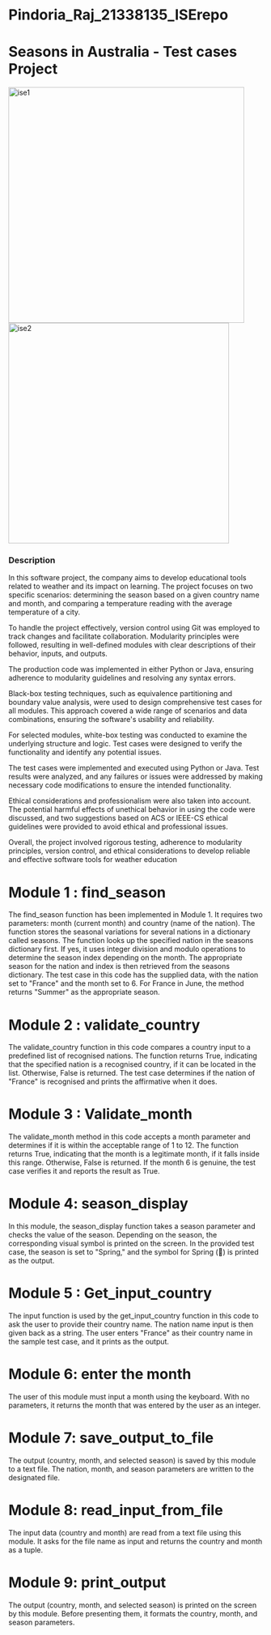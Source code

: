 # Pindoria_Raj_21338135_ISErepo
# Seasons in Australia - Test cases Project

<img width="466" alt="ise1" src="https://github.com/mind001/Pindoria_Raj_21338135_ISErepo/assets/8244853/0ce2356f-8b56-44d5-af71-27807d877ba3">
<img width="436" alt="ise2" src="https://github.com/mind001/Pindoria_Raj_21338135_ISErepo/assets/8244853/16b7fd39-39e3-4da8-b30d-a98e5bfd42ee">


### Description

In this software project, the company aims to develop educational tools related to weather and its impact on learning. The project focuses on two specific scenarios: determining the season based on a given country name and month, and comparing a temperature reading with the average temperature of a city.

To handle the project effectively, version control using Git was employed to track changes and facilitate collaboration. Modularity principles were followed, resulting in well-defined modules with clear descriptions of their behavior, inputs, and outputs.

The production code was implemented in either Python or Java, ensuring adherence to modularity guidelines and resolving any syntax errors.

Black-box testing techniques, such as equivalence partitioning and boundary value analysis, were used to design comprehensive test cases for all modules. This approach covered a wide range of scenarios and data combinations, ensuring the software's usability and reliability.

For selected modules, white-box testing was conducted to examine the underlying structure and logic. Test cases were designed to verify the functionality and identify any potential issues.

The test cases were implemented and executed using Python or Java. Test results were analyzed, and any failures or issues were addressed by making necessary code modifications to ensure the intended functionality.

Ethical considerations and professionalism were also taken into account. The potential harmful effects of unethical behavior in using the code were discussed, and two suggestions based on ACS or IEEE-CS ethical guidelines were provided to avoid ethical and professional issues.

Overall, the project involved rigorous testing, adherence to modularity principles, version control, and ethical considerations to develop reliable and effective software tools for weather education

# Module 1 : find_season
The find_season function has been implemented in Module 1. It requires two parameters: month (current month) and country (name of the nation). The function stores the seasonal variations for several nations in a dictionary called seasons.
The function looks up the specified nation in the seasons dictionary first. If yes, it uses integer division and modulo operations to determine the season index depending on the month. The appropriate season for the nation and index is then retrieved from the seasons dictionary. The test case in this code has the supplied data, with the nation set to "France" and the month set to 6. For France in June, the method returns "Summer" as the appropriate season.
# Module 2 : validate_country
The validate_country function in this code compares a country input to a predefined list of recognised nations. The function returns True, indicating that the specified nation is a recognised country, if it can be located in the list. Otherwise, False is returned. The test case determines if the nation of "France" is recognised and prints the affirmative when it does.
# Module 3 : Validate_month
The validate_month method in this code accepts a month parameter and determines if it is within the acceptable range of 1 to 12. The function returns True, indicating that the month is a legitimate month, if it falls inside this range. Otherwise, False is returned. If the month 6 is genuine, the test case verifies it and reports the result as True.
# Module 4: season_display
In this module, the season_display function takes a season parameter and checks the value of the season. Depending on the season, the corresponding visual symbol is printed on the screen. In the provided test case, the season is set to "Spring," and the symbol for Spring (🌸) is printed as the output.
# Module 5 : Get_input_country 
The input function is used by the get_input_country function in this code to ask the user to provide their country name. The nation name input is then given back as a string. The user enters "France" as their country name in the sample test case, and it prints as the output.
# Module 6: enter the month
The user of this module must input a month using the keyboard. With no parameters, it returns the month that was entered by the user as an integer.
# Module 7: save_output_to_file
The output (country, month, and selected season) is saved by this module to a text file. The nation, month, and season parameters are written to the designated file.
# Module 8: read_input_from_file
The input data (country and month) are read from a text file using this module. It asks for the file name as input and returns the country and month as a tuple.
# Module 9: print_output
The output (country, month, and selected season) is printed on the screen by this module. Before presenting them, it formats the country, month, and season parameters.
